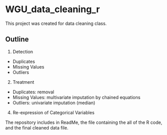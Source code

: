 # WGU_data_cleaning_r

This project was created for data cleaning class. 

## Outline
1. Detection
  * Duplicates
  * Missing Values
  * Outliers
2. Treatment
  * Duplicates: removal
  * Missing Values: multivariate imputation by chained equations
  * Outliers: univariate imputation (median)
4. Re-expression of Categorical Variables

The repository includes in ReadMe, the file containing the all of the R code, and the final cleaned data file.
